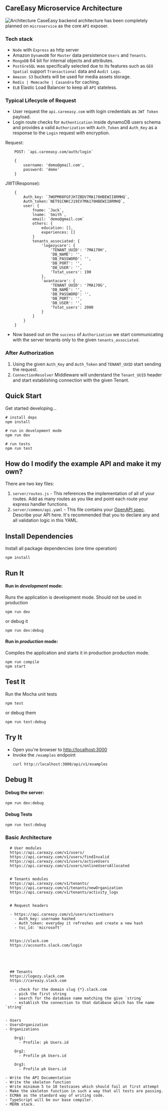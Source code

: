 ## CareEasy Microservice Architecture

![Architecture](Architecture.png)
CaseEasy backend architecture has been completely planned on `microservice` as the core `API` exposer.

### Tech stack
- `Node` with `Express` as http server
- Amazon `DynamoDB` for `Master` data persistence `Users` and `Tenants`.
- `MongoDB` 64 bit for internal objects and attributes. 
- `PostGreSQL` was specifically selected due to its features such as `GEO Spatial` support `Transactional` data and `Audit Logs`.
- `Amazon S3` buckets will be used for media assets storage.
- `Redis | Memcache | Casandra` for caching.
- `ELB` Elastic Load Balancer to keep all `API` stateless. 




### Typical Lifecycle of Request

- User request the `api.careeasy.com` with login credentials as `JWT Token` payload. 
- Login route checks for `Authentication` inside dynamoDB users schema and provides a valid `Authorization` with `Auth_Token` and `Auth_Key` as a response to the `Login` request with encryption.

Request:
````
    POST: `api.careeasy.com/auth/login` 

    {
        username: 'demo@gmail.com',
        password: 'demo'
    }
````


JWT(Response):
````
    {
        Auth_key: `7WOPM08FGFJH7ZBDV7MA170HBEWII8RMHQ`,
        Auth_token:`NET91CNKCJ19IV7MA170HBEWII8RMHQ`,
        user: {
            fname: `Jack`,
            lname: `Smith`,
            email: `demo@gmail.com`
            others: {
                education: [],
                experiences: []
            }
            tenants_associated: {
                'logezycare': {
                    'TENANT_UUID': '7MA170H',
                    'DB_NAME': '',
                    'DB_PASSWORD': '',
                    'DB_PORT': '',
                    'DB_USER': '',
                    'Totat_users': 190
                },
                'avantacare': {
                    'TENANT_UUID': '7MA170G',
                    'DB_NAME': '',
                    'DB_PASSWORD': '',
                    'DB_PORT': '',
                    'DB_USER': '',
                    'Totat_users': 2000
                }
            }
        }
    }
````

- Now based out on the `success` of `Authorization` we start communicating with the server tenants only to the given `tenants_associated`. 

### After Authorization
1. Using the given `Auth_Key` and `Auth_Token` and `TENANT_UUID` start sending the request.
2. `ConnectionResolver` Middleware will understand the `Tenant_UUID` header and start establishing connection with the given Tenant. 
  
  
## Quick Start

Get started developing...

```shell
# install deps
npm install

# run in development mode
npm run dev

# run tests
npm run test
```


## How do I modify the example API and make it my own?

There are two key files:
1. `server/routes.js` - This references the implementation of all of your routes. Add as many routes as you like and point each route your express handler functions.
2. `server/common/api.yaml` - This file contains your [OpenAPI spec](https://swagger.io/specification/). Describe your API here. It's recommended that you to declare any and all validation logic in this YAML. 

## Install Dependencies

Install all package dependencies (one time operation)

```shell
npm install
```

## Run It
#### Run in *development* mode:
Runs the application is development mode. Should not be used in production

```shell
npm run dev
```

or debug it

```shell
npm run dev:debug
```

#### Run in *production* mode:

Compiles the application and starts it in production production mode.

```shell
npm run compile
npm start
```

## Test It

Run the Mocha unit tests

```shell
npm test
```

or debug them

```shell
npm run test:debug
```

## Try It
* Open you're browser to [http://localhost:3000](http://localhost:3000)
* Invoke the `/examples` endpoint 
  ```shell
  curl http://localhost:3000/api/v1/examples
  ```


## Debug It

#### Debug the server:

```
npm run dev:debug
```

#### Debug Tests

```
npm run test:debug
```


### Basic Architecture

````
  # User modules
  https://api.careazy.com/v1/users/
  https://api.careazy.com/v1/users/findInvalid
  https://api.careazy.com/v1/users/activeUsers
  https://api.careazy.com/v1/users/onlineUsersAllocated


  # Tenants modules
  https://api.careazy.com/v1/tenants/
  https://api.careazy.com/v1/tenants/newOrganization
  https://api.careazy.com/v1/tenants/activity_logs


  # Request headers 

  - https://api.careazy.com/v1/users/activeUsers
    - Auth_key: username hashed
    - Auth_token: everyday it refreshes and create a new hash
    - tsc_id: 'microsoft'

````


````

  https://slack.com
  https://accounts.slack.com/login





  ## Tenants
  https://logezy.slack.com
  https://careazy.slack.com

    - check for the domain slug {*}.slack.com
    - pick the first string 
    - search for the database name matching the give `string`
    - establish the connection to that database which has the name `string`
  
````


````
- Users 
- UsersOrganization
- Organizations

    Org1:
      - Profile: pk Users.id

    Org2:
      - Profile pk Users.id

    Org3:
      - Profile pk Users.id
````

````
- Write the API Documentation 
- Write the skeleton function
- Write minimum 5 to 10 testcases which should fail at first attempt
- Make the skeleton function in such a way that all tests are passing. 
- ECMA6 as the standard way of writing code. 
- TypeScript will be our base compiler. 
- MERN stack. 
````